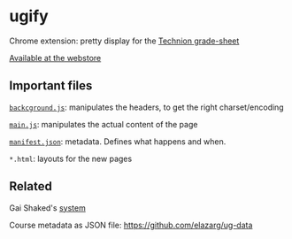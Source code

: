 # ugify
Chrome extension: pretty display for the [Technion grade-sheet](http://ug3.technion.ac.il/Tadpis.html)

[Available at the webstore](https://chrome.google.com/webstore/detail/bgdphblhdngheddjhkiojiilhaadoedo?utm_source=chrome-app-launcher-info-dialog)

## Important files

[`backcground.js`](background.js): manipulates the headers, to get the right charset/encoding

[`main.js`](main.js): manipulates the actual content of the page

[`manifest.json`](manifest.json): metadata. Defines what happens and when.

`*.html`: layouts for the new pages

## Related

Gai Shaked's [system](http://technion.ac.il/~gai/cm/)

Course metadata as JSON file: https://github.com/elazarg/ug-data
